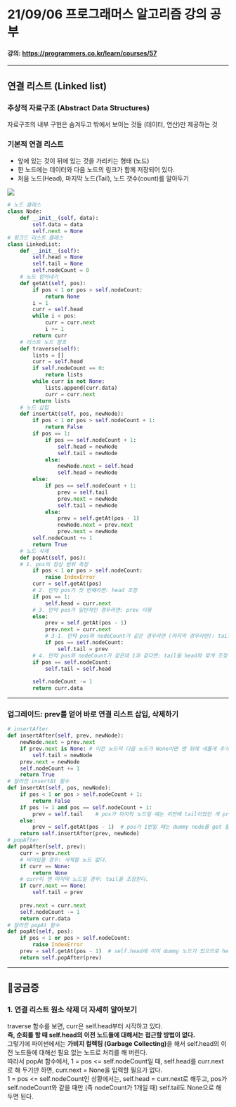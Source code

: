 # 21/09/06 프로그래머스 알고리즘 강의 공부
#### 강의: <a>https://programmers.co.kr/learn/courses/57</a> 
***
## 연결 리스트 (Linked list)
### 추상적 자료구조 (Abstract Data Structures)
자료구조의 내부 구현은 숨겨두고 밖에서 보이는 것들 (데이터, 연산)만 제공하는 것
### 기본적 연결 리스트
* 앞에 있는 것이 뒤에 있는 것을 가리키는 형태 (노드)
* 한 노드에는 데이터와 다음 노드의 링크가 함께 저장되어 있다.
* 처음 노드(Head), 마지막 노드(Tail), 노드 갯수(count)를 알아두기
<img src = "https://user-images.githubusercontent.com/90085154/133791674-f5cb46c7-9bf1-40c0-ba34-b4782fbccf14.PNG">  

```python
# 노드 클래스
class Node:
    def __init__(self, data):
        self.data = data
        self.next = None    
# 링크드 리스트 클래스
class LinkedList:
    def __init__(self):
        self.head = None
        self.tail = None
        self.nodeCount = 0 
    # 노드 얻어내기
    def getAt(self, pos):
        if pos < 1 or pos > self.nodeCount:
            return None
        i = 1
        curr = self.head
        while i < pos:
            curr = curr.next
            i += 1
        return curr
    # 리스트 노드 참조
    def traverse(self):
        lists = []
        curr = self.head
        if self.nodeCount == 0:
            return lists
        while curr is not None:
            lists.append(curr.data)
            curr = curr.next
        return lists
    # 노드 삽입
    def insertAt(self, pos, newNode):
        if pos < 1 or pos > self.nodeCount + 1:
            return False
        if pos == 1:
            if pos == self.nodeCount + 1:
                self.head = newNode
                self.tail = newNode
            else:
                newNode.next = self.head
                self.head = newNode
        else:
            if pos == self.nodeCount + 1:
                prev = self.tail
                prev.next = newNode
                self.tail = newNode
            else:
                prev = self.getAt(pos - 1)
                newNode.next = prev.next
                prev.next = newNode
        self.nodeCount += 1
        return True
    # 노드 삭제 
    def popAt(self, pos):
    # 1. pos의 정상 범위 측정
        if pos < 1 or pos > self.nodeCount:
            raise IndexError
        curr = self.getAt(pos)
        # 2. 만약 pos가 첫 번째라면: head 조정
        if pos == 1:
            self.head = curr.next
        # 3. 만약 pos가 일반적인 경우라면: prev 이용
        else:
            prev = self.getAt(pos - 1)
            prev.next = curr.next
            # 3-1. 만약 pos와 nodeCount가 같은 경우라면 (마지막 경우라면): tail 조정 (prev를 이용할 수 있음.)
            if pos == self.nodeCount:
                self.tail = prev
        # 4. 만약 pos와 nodeCount가 같은데 1과 같다면: tail을 head와 맞게 조정
        if pos == self.nodeCount:
            self.tail = self.head
        
        self.nodeCount -= 1
        return curr.data
```
***
### 업그레이드: prev를 얻어 바로 연결 리스트 삽입, 삭제하기
```python
# insertAfter
def insertAfter(self, prev, newNode):
    newNode.next = prev.next
    if prev.next is None: # 이전 노드의 다음 노드가 None이면 맨 뒤에 새롭게 추가한다는 의미. tail에 명시해줄 필요 있다.
        self.tail = newNode
    prev.next = newNode
    self.nodeCount += 1
    return True
# 달라진 insertAt 함수
def insertAt(self, pos, newNode):
    if pos < 1 or pos > self.nodeCount + 1:
        return False
    if pos != 1 and pos == self.nodeCount + 1:
        prev = self.tail    # pos가 마지막 노드일 때는 이전에 tail이었던 게 prev가 된다.
    else:
        prev = self.getAt(pos - 1)  # pos가 1번일 때는 dummy node를 get 할 수 있으므로 위의 조건에서 pos != 1인 것이다.
    return self.insertAfter(prev, newNode)
# popAfter
def popAfter(self, prev):
    curr = prev.next
    # 비어있을 경우: 삭제할 노드 없다.
    if curr == None:
        return None
    # curr이 맨 마지막 노드일 경우: tail을 조정한다.
    if curr.next == None:
        self.tail = prev
            
    prev.next = curr.next
    self.nodeCount -= 1
    return curr.data
# 달라진 popAt 함수
def popAt(self, pos):
    if pos < 1 or pos > self.nodeCount:
        raise IndexError
    prev = self.getAt(pos - 1)  # self.head에 이미 dummy 노드가 있으므로 head는 고쳐질 일이 없다.
    return self.popAfter(prev)
```
***
## 🤔궁금증
### 1. 연결 리스트 원소 삭제 더 자세히 알아보기
traverse 함수를 보면, curr은 self.head부터 시작하고 있다.  
<b>즉, 순회를 할 때 self.head의 이전 노드들에 대해서는 접근할 방법이 없다.</b>  
그렇기에 파이썬에서는 <b>가비지 컬렉팅 (Garbage Collecting)</b>을 해서 self.head의 이전 노드들에 대해선 필요 없는 노드로 처리를 해 버린다.  
따라서 popAt 함수에서, 1 = pos <= self.nodeCount일 때, self.head를 curr.next로 해 두기만 하면, curr.next = None을 입력할 필요가 없다.  
1 = pos <= self.nodeCount인 상황에서는, self.head = curr.next로 해두고, pos가 self.nodeCount와 같을 때만 (즉 nodeCount가 1개일 때) self.tail도 None으로 해 두면 된다.  
